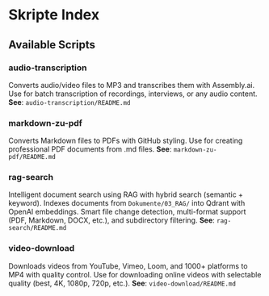 # Skripte Index

## Available Scripts

### audio-transcription
Converts audio/video files to MP3 and transcribes them with Assembly.ai. Use for batch transcription of recordings, interviews, or any audio content.
**See**: `audio-transcription/README.md`

### markdown-zu-pdf
Converts Markdown files to PDFs with GitHub styling. Use for creating professional PDF documents from .md files.
**See**: `markdown-zu-pdf/README.md`

### rag-search
Intelligent document search using RAG with hybrid search (semantic + keyword). Indexes documents from `Dokumente/03_RAG/` into Qdrant with OpenAI embeddings. Smart file change detection, multi-format support (PDF, Markdown, DOCX, etc.), and subdirectory filtering.
**See**: `rag-search/README.md`

### video-download
Downloads videos from YouTube, Vimeo, Loom, and 1000+ platforms to MP4 with quality control. Use for downloading online videos with selectable quality (best, 4K, 1080p, 720p, etc.).
**See**: `video-download/README.md`
